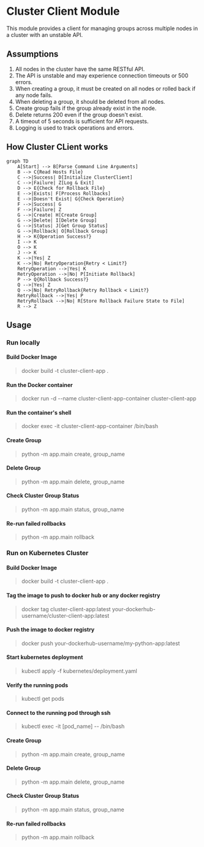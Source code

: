 # Cluster Client Module

This module provides a client for managing groups across multiple nodes in a cluster with an unstable API.

## Assumptions

1. All nodes in the cluster have the same RESTful API.
2. The API is unstable and may experience connection timeouts or 500 errors.
3. When creating a group, it must be created on all nodes or rolled back if any node fails.
4. When deleting a group, it should be deleted from all nodes.
5. Create group fails if the group already exist in the node.
6. Delete returns 200 even if the group doesn't exist.
7. A timeout of 5 seconds is sufficient for API requests.
8. Logging is used to track operations and errors.

## How Cluster CLient works

```mermaid
graph TD
    A[Start] --> B[Parse Command Line Arguments]
    B --> C{Read Hosts File}
    C -->|Success| D[Initialize ClusterClient]
    C -->|Failure| Z[Log & Exit]
    D --> E{Check for Rollback File}
    E -->|Exists| F[Process Rollbacks]
    E -->|Doesn't Exist| G{Check Operation}
    F -->|Success| G
    F -->|Failure| Z
    G -->|Create| H[Create Group]
    G -->|Delete| I[Delete Group]
    G -->|Status| J[Get Group Status]
    G -->|Rollback| O[Rollback Group]
    H --> K{Operation Success?}
    I --> K
    O --> K
    J --> K
    K -->|Yes| Z
    K -->|No| RetryOperation{Retry < Limit?}
    RetryOperation -->|Yes| K
    RetryOperation -->|No| P[Initiate Rollback]
    P --> Q{Rollback Success?}
    Q -->|Yes| Z
    Q -->|No| RetryRollback{Retry Rollback < Limit?}
    RetryRollback -->|Yes| P
    RetryRollback -->|No| R[Store Rollback Failure State to File]
    R --> Z
```

## Usage

### Run locally

#### Build Docker Image

> docker build -t cluster-client-app .

#### Run the Docker container

> docker run -d --name cluster-client-app-container cluster-client-app

#### Run the container's shell

> docker exec -it cluster-client-app-container /bin/bash

#### Create Group

> python -m app.main create, group_name

#### Delete Group

> python -m app.main delete, group_name

#### Check Cluster Group Status

> python -m app.main status, group_name

#### Re-run failed rollbacks

> python -m app.main rollback

### Run on Kubernetes Cluster

#### Build Docker Image

> docker build -t cluster-client-app .

#### Tag the image to push to docker hub or any docker registry

> docker tag cluster-client-app:latest your-dockerhub-username/cluster-client-app:latest

#### Push the image to docker registry

> docker push your-dockerhub-username/my-python-app:latest

#### Start kubernetes deployment

> kubectl apply -f kubernetes/deployment.yaml

#### Verify the running pods

> kubectl get pods

#### Connect to the running pod through ssh

> kubectl exec -it [pod_name] -- /bin/bash

#### Create Group

> python -m app.main create, group_name

#### Delete Group

> python -m app.main delete, group_name

#### Check Cluster Group Status

> python -m app.main status, group_name

#### Re-run failed rollbacks

> python -m app.main rollback
